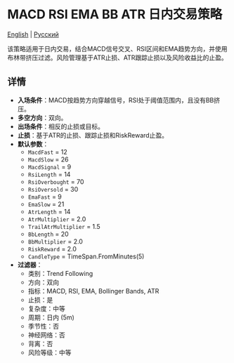 # MACD RSI EMA BB ATR 日内交易策略
[English](README.md) | [Русский](README_ru.md)

该策略适用于日内交易，结合MACD信号交叉、RSI区间和EMA趋势方向，并使用布林带挤压过滤。风险管理基于ATR止损、ATR跟踪止损以及风险收益比的止盈。

## 详情

- **入场条件**：MACD按趋势方向穿越信号，RSI处于阈值范围内，且没有BB挤压。
- **多空方向**：双向。
- **出场条件**：相反的止损或目标。
- **止损**：基于ATR的止损、跟踪止损和RiskReward止盈。
- **默认参数**：
  - `MacdFast` = 12
  - `MacdSlow` = 26
  - `MacdSignal` = 9
  - `RsiLength` = 14
  - `RsiOverbought` = 70
  - `RsiOversold` = 30
  - `EmaFast` = 9
  - `EmaSlow` = 21
  - `AtrLength` = 14
  - `AtrMultiplier` = 2.0
  - `TrailAtrMultiplier` = 1.5
  - `BbLength` = 20
  - `BbMultiplier` = 2.0
  - `RiskReward` = 2.0
  - `CandleType` = TimeSpan.FromMinutes(5)
- **过滤器**：
  - 类别：Trend Following
  - 方向：双向
  - 指标：MACD, RSI, EMA, Bollinger Bands, ATR
  - 止损：是
  - 复杂度：中等
  - 周期：日内 (5m)
  - 季节性：否
  - 神经网络：否
  - 背离：否
  - 风险等级：中等
